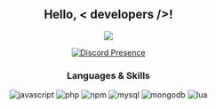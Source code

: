 <div align="center">
<h2> Hello, < developers />!</h2>

![](https://komarev.com/ghpvc/?username=r1n6pm&color=blueviolet)

</div>

<div align="center" width="50">

[![Discord Presence](https://lanyard.cnrad.dev/api/894157148039282729)](https://discord.com/users/894157148039282729)

<div align="center" width="50">

### Languages & Skills

![javascript](https://img.shields.io/badge/javascript-black?style=flat-square&logo=javascript)
![php](https://img.shields.io/badge/php-black?style=flat-square&logo=php&logoColor=blue)
![npm](https://img.shields.io/badge/npm-black?style=flat-square&logo=npm&logoColor=blue)
![mysql](https://img.shields.io/badge/Mysql-black?style=flat-square&logo=mysql&logoColor=blue)
![mongodb](https://img.shields.io/badge/MongoDB-black?style=flat-square&logo=mongodb&logoColor=blue)
![lua](https://img.shields.io/badge/Lua-black?style=flat-square&logo=lua&logoColor=blue)
